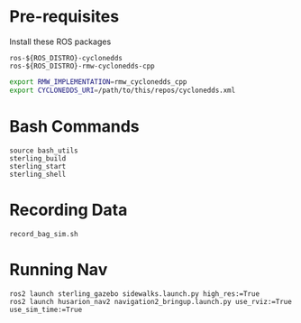 # Pre-requisites
Install these ROS packages  
```
ros-${ROS_DISTRO}-cyclonedds
ros-${ROS_DISTRO}-rmw-cyclonedds-cpp
```
```bash 
export RMW_IMPLEMENTATION=rmw_cyclonedds_cpp
export CYCLONEDDS_URI=/path/to/this/repos/cyclonedds.xml
```

# Bash Commands
```
source bash_utils
sterling_build
sterling_start
sterling_shell
```

# Recording Data
```
record_bag_sim.sh
```

# Running Nav
```
ros2 launch sterling_gazebo sidewalks.launch.py high_res:=True
ros2 launch husarion_nav2 navigation2_bringup.launch.py use_rviz:=True use_sim_time:=True
```
